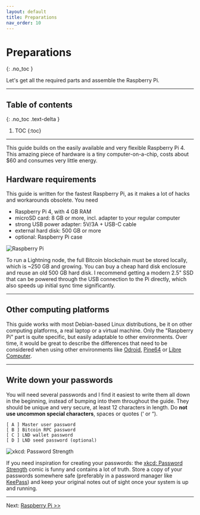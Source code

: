 ```yaml
---
layout: default
title: Preparations
nav_order: 10
---
```

<!-- markdownlint-disable MD014 MD022 MD025 MD040 -->
# Preparations
{: .no_toc }

Let's get all the required parts and assemble the Raspberry Pi.

---

## Table of contents
{: .no_toc .text-delta }

1. TOC
{:toc}

---

This guide builds on the easily available and very flexible Raspberry Pi 4.
This amazing piece of hardware is a tiny computer-on-a-chip, costs about $60 and consumes very little energy.

## Hardware requirements

This guide is written for the fastest Raspberry Pi, as it makes a lot of hacks and workarounds obsolete.
You need

* Raspberry Pi 4, with 4 GB RAM
* microSD card: 8 GB or more, incl. adapter to your regular computer
* strong USB power adapter: 5V/3A + USB-C cable
* external hard disk: 500 GB or more
* optional: Raspberry Pi case

![Raspberry Pi](images/10_raspberrypi_hardware.png)

To run a Lightning node, the full Bitcoin blockchain must be stored locally, which is ~250 GB and growing.
You can buy a cheap hard disk enclosure and reuse an old 500 GB hard disk.
I recommend getting a modern 2.5" SSD that can be powered through the USB connection to the Pi directly, which also speeds up initial sync time significantly.

---

## Other computing platforms

This guide works with most Debian-based Linux distributions, be it on other computing platforms, a real laptop or a virtual machine.
Only the "Raspberry Pi" part is quite specific, but easily adaptable to other environments.
Over time, it would be great to describe the differences that need to be considered when using other environments like [Odroid](https://www.hardkernel.com/), [Pine64](https://www.pine64.org/) or [Libre Computer](https://libre.computer/).

---

## Write down your passwords

You will need several passwords and I find it easiest to write them all down in the beginning, instead of bumping into them throughout the guide.
They should be unique and very secure, at least 12 characters in length. Do **not use uncommon special characters**, spaces or quotes (‘ or “).

```console
[ A ] Master user password
[ B ] Bitcoin RPC password
[ C ] LND wallet password
[ D ] LND seed password (optional)
```

![xkcd: Password Strength](images/20_xkcd_password_strength.png)

If you need inspiration for creating your passwords: the [xkcd: Password Strength](https://xkcd.com/936/) comic is funny and contains a lot of truth.
Store a copy of your passwords somewhere safe (preferably in a password manager like [KeePass](https://keepass.info/)) and keep your original notes out of sight once your system is up and running.

---
Next: [Raspberry Pi >>](raspibolt_20_pi.md)
